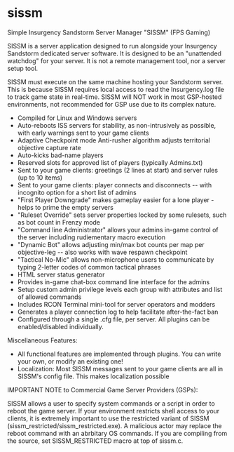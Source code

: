 # sissm
Simple Insurgency Sandstorm Server Manager "SISSM" (FPS Gaming)

SISSM is a server application designed to run alongside your Insurgency Sandstorm dedicated server software.  It is designed to be an "unattended watchdog" for your server.  It is not a remote management tool, nor a server setup tool.

SISSM must execute on the same machine hosting your Sandstorm server.  This is because SISSM requires local access to read the Insurgency.log file to track game state in real-time.  SISSM will NOT work in most GSP-hosted environments, not recommended for GSP use due to its complex nature.

*  Compiled for Linux and Windows servers
*  Auto-reboots ISS servers for stability, as non-intrusively as possible, with early warnings sent to your game clients
*  Adaptive Checkpoint mode Anti-rusher algorithm adjusts territorial objective capture rate
*  Auto-kicks bad-name players
*  Reserved slots for approved list of players (typically Admins.txt)
*  Sent to your game clients: greetings (2 lines at start) and server rules (up to 10 items)
*  Sent to your game clients: player connects and disconnects -- with incognito option for a short list of admins
*  "First Player Downgrade" makes gameplay easier for a lone player - helps to prime the empty servers
*  "Ruleset Override" sets server properties locked by some rulesets, such as bot count in Frenzy mode
*  "Command line Administrator" allows your admins in-game control of the server including rudiementary macro execution
*  "Dynamic Bot" allows adjusting min/max bot counts per map per objective-leg -- also works with wave respawn checkpoint
*  "Tactical No-Mic" allows non-microphone users to communicate by typing 2-letter codes of common tactical phrases
*  HTML server status generator
*  Provides in-game chat-box command line interface for the admins
*  Setup custom admin privilege levels each group with attributes and list of allowed commands
*  Includes RCON Terminal mini-tool for server operators and modders
*  Generates a player connection log to help facilitate after-the-fact ban
*  Configured through a single .cfg file, per server.  All plugins can be enabled/disabled individually.

Miscellaneous Features:

*  All functional features are implemented through plugins.  You can write your own, or modify an existing one!
*  Localization: Most SISSM messages sent to your game clients are all in SISSM's config file.  This makes localization possible

IMPORTANT NOTE to Commercial Game Server Providers (GSPs):

SISSM allows a user to specify system commands or a script in order to reboot the game server.  If your environment restricts shell access to your clients, it is extremely important to use the restricted variant of SISSM (sissm_restricted/sissm_restricted.exe).  A malicious actor may replace the reboot command with an abrbitary OS commands.  If you are compiling from the source, set SISSM_RESTRICTED macro at top of sissm.c.

